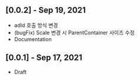 ## [0.0.2] - Sep 19, 2021
* adId 호출 방식 변경
* (bugFix) Scale 변경 시 ParentContainer 사이즈 수정
* Documentation

## [0.0.1] - Sep 17, 2021
* Draft